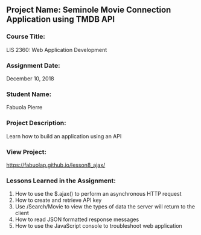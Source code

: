 ## Project Name:  Seminole Movie Connection Application using TMDB API

### Course Title:
LIS 2360:  Web Application Development

### Assignment Date:  
December 10, 2018

### Student Name:  
Fabuola Pierre

### Project Description:
Learn how to build an application using an API

### View Project:
https://fabuolap.github.io/lesson8_ajax/

### Lessons Learned in the Assignment:
1. How to use the $.ajax() to perform an asynchronous HTTP request
2. How to create and retrieve API key
3. Use /Search/Movie to view the types of data the server will return to the client
4. How to read JSON formatted response messages
5. How to use the JavaScript console to troubleshoot web application